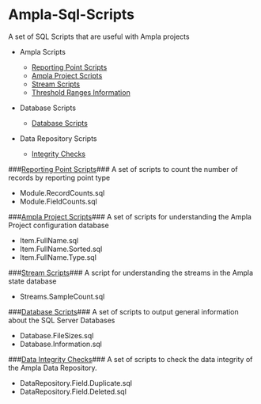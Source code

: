 Ampla-Sql-Scripts
===

A set of SQL Scripts that are useful with Ampla projects

- Ampla Scripts
	- [Reporting Point Scripts](src/Reporting%20Points)
	- [Ampla Project Scripts](src/Ampla%20Project) 
	- [Stream Scripts](src/Streams) 
	- [Threshold Ranges Information](src/ThresholdRanges)

- Database Scripts
	- [Database Scripts](src/Database)

- Data Repository Scripts
	- [Integrity Checks](src/Checks)

###[Reporting Point Scripts](src/Reporting%20Points)###
A set of scripts to count the number of records by reporting point type

- Module.RecordCounts.sql
- Module.FieldCounts.sql

###[Ampla Project Scripts](src/Ampla%20Project)###
A set of scripts for understanding the Ampla Project configuration database

-  Item.FullName.sql
-  Item.FullName.Sorted.sql
-  Item.FullName.Type.sql

###[Stream Scripts](src/Streams)###
A script for understanding the streams in the Ampla state database

-  Streams.SampleCount.sql

###[Database Scripts](src/Database)###
A set of scripts to output general information about the SQL Server Databases

- Database.FileSizes.sql
- Database.Information.sql

###[Data Integrity Checks](src/Checks)###
A set of scripts to check the data integrity of the Ampla Data Repository.

- DataRepository.Field.Duplicate.sql
- DataRepository.Field.Deleted.sql